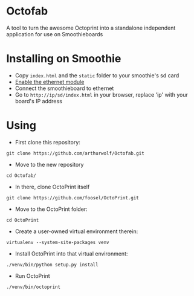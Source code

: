 # Octofab
A tool to turn the awesome Octoprint into a standalone independent application for use on Smoothieboards

# Installing on Smoothie
* Copy ```index.html``` and the ```static``` folder to your smoothie's sd card
* [Enable the ethernet module](http://smoothieware.org/network)
* Connect the smoothieboard to ethernet
* Go to ```http://ip/sd/index.html``` in your browser, replace 'ip' with your board's IP address

# Using

* First clone this repository:

```git clone https://github.com/arthurwolf/Octofab.git```

* Move to the new repository

```cd Octofab/```

* In there, clone OctoPrint itself

```git clone https://github.com/foosel/OctoPrint.git```

* Move to the OctoPrint folder: 

```cd OctoPrint```

* Create a user-owned virtual environment therein:

```virtualenv --system-site-packages venv```

* Install OctoPrint into that virtual environment: 

```./venv/bin/python setup.py install```

* Run OctoPrint

```./venv/bin/octoprint```
